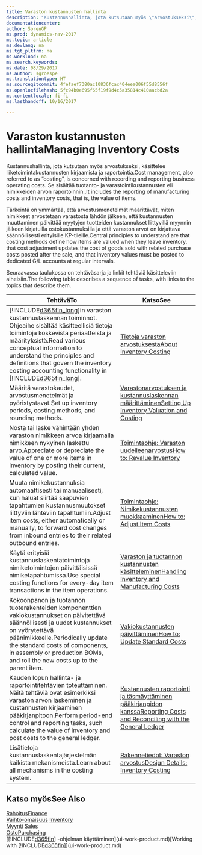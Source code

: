 ```yaml
---
title: Varaston kustannusten hallinta
description: "Kustannushallinta, jota kutsutaan myös \"arvostukseksi\", käsittelee liiketoiminnan toimintokustannusten tallennusta ja raportointia. Se sisältää tuotanto- ja varastointikustannusten eli nimikkeiden arvon raportoinnin.."
documentationcenter: 
author: SorenGP
ms.prod: dynamics-nav-2017
ms.topic: article
ms.devlang: na
ms.tgt_pltfrm: na
ms.workload: na
ms.search.keywords: 
ms.date: 08/29/2017
ms.author: sgroespe
ms.translationtype: HT
ms.sourcegitcommit: 4fefaef7380ac10836fcac404eea006f55d8556f
ms.openlocfilehash: 5fc94b0e695f65f19f9d4c5a35814c410aacbd2a
ms.contentlocale: fi-fi
ms.lasthandoff: 10/16/2017

---
```

# <a name="managing-inventory-costs"></a><span data-ttu-id="49510-104">Varaston kustannusten hallinta</span><span class="sxs-lookup"><span data-stu-id="49510-104">Managing Inventory Costs</span></span>
<span data-ttu-id="49510-105">Kustannushallinta, jota kutsutaan myös arvostukseksi, käsittelee liiketoimintakustannusten kirjaamista ja raportointia.</span><span class="sxs-lookup"><span data-stu-id="49510-105">Cost management, also referred to as “costing”, is concerned with recording and reporting business operating costs.</span></span> <span data-ttu-id="49510-106">Se sisältää tuotanto- ja varastointikustannusten eli nimikkeiden arvon raportoinnin..</span><span class="sxs-lookup"><span data-stu-id="49510-106">It includes the reporting of manufacturing costs and inventory costs, that is, the value of items.</span></span>   

<span data-ttu-id="49510-107">Tärkeintä on ymmärtää, että arvostusmenetelmät määrittävät, miten nimikkeet arvostetaan varastosta lähdön jälkeen, että kustannusten muuttaminen päivittää myytyjen tuotteiden kustannukset liittyvillä myynnin jälkeen kirjatuilla ostokustannuksilla ja että varaston arvot on kirjattava säännöllisesti erityisille KP-tileille.</span><span class="sxs-lookup"><span data-stu-id="49510-107">Central principles to understand are that costing methods define how items are valued when they leave inventory, that cost adjustment updates the cost of goods sold with related purchase costs posted after the sale, and that inventory values must be posted to dedicated G/L accounts at regular intervals.</span></span>

<span data-ttu-id="49510-108">Seuraavassa taulukossa on tehtäväsarja ja linkit tehtäviä käsitteleviin aiheisiin.</span><span class="sxs-lookup"><span data-stu-id="49510-108">The following table describes a sequence of tasks, with links to the topics that describe them.</span></span>

|<span data-ttu-id="49510-109">**Tehtävä**</span><span class="sxs-lookup"><span data-stu-id="49510-109">**To**</span></span>|<span data-ttu-id="49510-110">**Katso**</span><span class="sxs-lookup"><span data-stu-id="49510-110">**See**</span></span>|  
|------------|-------------|  
|<span data-ttu-id="49510-111">[!INCLUDE[d365fin_long](includes/d365fin_long_md.md)]in varaston kustannuslaskennan toiminnot. Ohjeaihe sisältää käsitteellisiä tietoja toimintoja koskevista periaatteista ja määrityksistä.</span><span class="sxs-lookup"><span data-stu-id="49510-111">Read various conceptual information to understand the principles and definitions that govern the inventory costing accounting functionality in [!INCLUDE[d365fin_long](includes/d365fin_long_md.md)].</span></span>|[<span data-ttu-id="49510-112">Tietoja varaston arvostuksesta</span><span class="sxs-lookup"><span data-stu-id="49510-112">About Inventory Costing</span></span>](finance-learn-about-costing.md)|  
|<span data-ttu-id="49510-113">Määritä varastokaudet, arvostusmenetelmät ja pyöristystavat.</span><span class="sxs-lookup"><span data-stu-id="49510-113">Set up inventory periods, costing methods, and rounding methods.</span></span>|[<span data-ttu-id="49510-114">Varastonarvostuksen ja kustannuslaskennan määrittäminen</span><span class="sxs-lookup"><span data-stu-id="49510-114">Setting Up Inventory Valuation and Costing</span></span>](finance-set-up-inventory-valuation-and-costing.md)|
|<span data-ttu-id="49510-115">Nosta tai laske vähintään yhden varaston nimikkeen arvoa kirjaamalla nimikkeen nykyinen laskettu arvo.</span><span class="sxs-lookup"><span data-stu-id="49510-115">Appreciate or depreciate the value of one or more items in inventory by posting their current, calculated value.</span></span>|[<span data-ttu-id="49510-116">Toimintaohje: Varaston uudelleenarvostus</span><span class="sxs-lookup"><span data-stu-id="49510-116">How to: Revalue Inventory</span></span>](inventory-how-revalue-inventory.md)|
|<span data-ttu-id="49510-117">Muuta nimikekustannuksia automaattisesti tai manuaalisesti, kun haluat siirtää saapuvien tapahtumien kustannusmuutokset liittyviin lähteviin tapahtumiin.</span><span class="sxs-lookup"><span data-stu-id="49510-117">Adjust item costs, either automatically or manually, to forward cost changes from inbound entries to their related outbound entries.</span></span>|[<span data-ttu-id="49510-118">Toimintaohje: Nimikekustannusten muokkaaminen</span><span class="sxs-lookup"><span data-stu-id="49510-118">How to: Adjust Item Costs</span></span>](inventory-how-adjust-item-costs.md)|
|<span data-ttu-id="49510-119">Käytä erityisiä kustannuslaskentatoimintoja nimiketoimintojen päivittäisissä nimiketapahtumissa.</span><span class="sxs-lookup"><span data-stu-id="49510-119">Use special costing functions for every-day item transactions in the item operations.</span></span>|[<span data-ttu-id="49510-120">Varaston ja tuotannon kustannusten käsitteleminen</span><span class="sxs-lookup"><span data-stu-id="49510-120">Handling Inventory and Manufacturing Costs</span></span>](finance-handle-inventory-and-manufacturing-costs.md)|  
|<span data-ttu-id="49510-121">Kokoonpanon ja tuotannon tuoterakenteiden komponenttien vakiokustannukset on päivitettävä säännöllisesti ja uudet kustannukset on vyörytettävä päänimikkeelle.</span><span class="sxs-lookup"><span data-stu-id="49510-121">Periodically update the standard costs of components, in assembly or production BOMs, and roll the new costs up to the parent item.</span></span>|[<span data-ttu-id="49510-122">Vakiokustannusten päivittäminen</span><span class="sxs-lookup"><span data-stu-id="49510-122">How to: Update Standard Costs</span></span>](finance-how-to-update-standard-costs.md)|
|<span data-ttu-id="49510-123">Kauden lopun hallinta- ja raportointitehtävien toteuttaminen. Näitä tehtäviä ovat esimerkiksi varaston arvon laskeminen ja kustannusten kirjaaminen pääkirjanpitoon.</span><span class="sxs-lookup"><span data-stu-id="49510-123">Perform period-end control and reporting tasks, such calculate the value of inventory and post costs to the general ledger.</span></span>|[<span data-ttu-id="49510-124">Kustannusten raportointi ja täsmäyttäminen pääkirjanpidon kanssa</span><span class="sxs-lookup"><span data-stu-id="49510-124">Reporting Costs and Reconciling with the General Ledger</span></span>](finance-report-costs-and-reconcile-with-the-general-ledger.md)|  
|<span data-ttu-id="49510-125">Lisätietoja kustannuslaskentajärjestelmän kaikista mekanismeista.</span><span class="sxs-lookup"><span data-stu-id="49510-125">Learn about all mechanisms in the costing system.</span></span>|[<span data-ttu-id="49510-126">Rakennetiedot: Varaston arvostus</span><span class="sxs-lookup"><span data-stu-id="49510-126">Design Details: Inventory Costing</span></span>](design-details-inventory-costing.md)|  

## <a name="see-also"></a><span data-ttu-id="49510-127">Katso myös</span><span class="sxs-lookup"><span data-stu-id="49510-127">See Also</span></span>  
 [<span data-ttu-id="49510-128">Rahoitus</span><span class="sxs-lookup"><span data-stu-id="49510-128">Finance</span></span>](finance.md)  
 <span data-ttu-id="49510-129">[Vaihto-omaisuus](inventory-manage-inventory.md) </span><span class="sxs-lookup"><span data-stu-id="49510-129">[Inventory](inventory-manage-inventory.md) </span></span>  
 <span data-ttu-id="49510-130">[Myynti](sales-manage-sales.md) </span><span class="sxs-lookup"><span data-stu-id="49510-130">[Sales](sales-manage-sales.md) </span></span>  
 [<span data-ttu-id="49510-131">Osto</span><span class="sxs-lookup"><span data-stu-id="49510-131">Purchasing</span></span>](purchasing-manage-purchasing.md)  
 <span data-ttu-id="49510-132">[[!INCLUDE[d365fin](includes/d365fin_md.md)] -ohjelman käyttäminen](ui-work-product.md)</span><span class="sxs-lookup"><span data-stu-id="49510-132">[Working with [!INCLUDE[d365fin](includes/d365fin_md.md)]](ui-work-product.md)</span></span>

